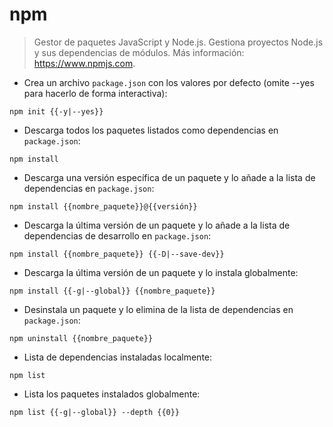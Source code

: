 # npm

> Gestor de paquetes JavaScript y Node.js.
> Gestiona proyectos Node.js y sus dependencias de módulos.
> Más información: <https://www.npmjs.com>.

- Crea un archivo `package.json` con los valores por defecto (omite --yes para hacerlo de forma interactiva):

`npm init {{-y|--yes}}`

- Descarga todos los paquetes listados como dependencias en `package.json`:

`npm install`

- Descarga una versión específica de un paquete y lo añade a la lista de dependencias en `package.json`:

`npm install {{nombre_paquete}}@{{versión}}`

- Descarga la última versión de un paquete y lo añade a la lista de dependencias de desarrollo en `package.json`:

`npm install {{nombre_paquete}} {{-D|--save-dev}}`

- Descarga la última versión de un paquete y lo instala globalmente:

`npm install {{-g|--global}} {{nombre_paquete}}`

- Desinstala un paquete y lo elimina de la lista de dependencias en `package.json`:

`npm uninstall {{nombre_paquete}}`

- Lista de dependencias instaladas localmente:

`npm list`

- Lista los paquetes instalados globalmente:

`npm list {{-g|--global}} --depth {{0}}`

